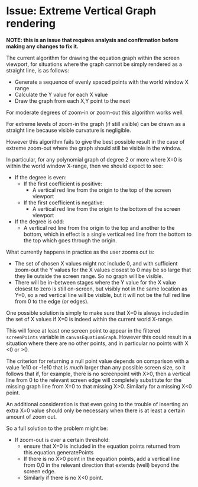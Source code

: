 # Issue: Extreme Vertical Graph rendering

**NOTE: this is an issue that requires analysis and confirmation before making any changes to fix it.**

The current algorithm for drawing the equation graph within the screen viewport, for situations
where the graph cannot be simply rendered as a straight line, is as follows:

* Generate a sequence of evenly spaced points with the world window X range
* Calculate the Y value for each X value
* Draw the graph from each X,Y point to the next

For moderate degrees of zoom-in or zoom-out this algorithm works well.

For extreme levels of zoom-in the graph (if still visible) can be drawn as a straight line
because visible curvature is negligible.

However this algorithm fails to give the best possible result in the case of extreme zoom-out
where the graph should still be visible in the window.

In particular, for any polynomial graph of degree 2 or more where X=0 is within the world window
X-range, then we should expect to see:

* If the degree is even:
  * If the first coefficient is positive:
    * A vertical red line from the origin to the top of the screen viewport
  * If the first coefficient is negative:
    * A vertical red line from the origin to the bottom of the screen viewport
* If the degree is odd:
  * A vertical red line from the origin to the top and another to the bottom, 
    which in effect is a single vertical red line from the bottom to the top 
    which goes through the origin.
    
What currently happens in practice as the user zooms out is:

* The set of chosen X values might not include 0, and with sufficient zoom-out the
  Y values for the X values closest to 0 may be so large that they lie outside the screen range.
  So no graph will be visible.
* There will be in-between stages where the Y value for the X value closest to zero is still
  on-screen, but visibly not in the same location as Y=0, so a red vertical line will be visible,
  but it will not be the full red line from 0 to the edge (or edges).
  
One possible solution is simply to make sure that X=0 is always included in the set of X values
if X=0 is indeed within the current world X-range.

This will force at least one screen point to appear in the filtered `screenPoints` variable
in `canvasEquationGraph`. However this could result in a situation where there are no 
other points, and in particular no points with X <0 or >0.

The criterion for returning a null point value depends on comparison with a value 1e10 or -1e10
that is *much* larger than any possible screen size, so it follows that if, for example, 
there is no screenpoint with X>0, then a vertical line from 0 to the relevant screen edge
will completely substitute for the missing graph line from X=0 to that missing X>0.
Similarly for a missing X<0 point.

An additional consideration is that even going to the trouble of inserting an extra X=0 value
should only be necessary when there is at least a certain amount of zoom out.
    
So a full solution to the problem might be:

* If zoom-out is over a certain threshold:
    * ensure that X=0 is included in the equation points returned from this.equation.generatePoints
    * If there is no X>0 point in the equation points, add a vertical line from 0,0 in the 
      relevant direction that extends (well) beyond the screen edge.
    * Similarly if there is no X<0 point.

